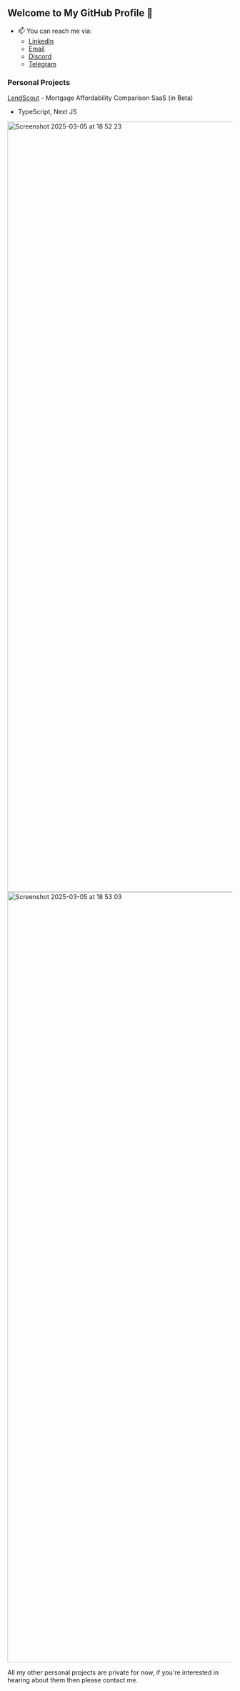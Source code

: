 ## Welcome to My GitHub Profile 👋

- 📫 You can reach me via:
	-   [LinkedIn](https://www.linkedin.com/in/harvey-woodall/)
	-   [Email](mailto:harvey.woodall@me.com)
	-   [Discord](https://discord.com/users/469870742033661958)
	-   [Telegram](https://t.me/dmc1717)

### Personal Projects 

[LendScout](https://lendscout.app) - Mortgage Affordability Comparison SaaS (in Beta)
- TypeScript, Next JS
<img width="1726" alt="Screenshot 2025-03-05 at 18 52 23" src="https://github.com/user-attachments/assets/c0621eb7-5ab3-439d-bdb0-096b97857cfc" />
<img width="1726" alt="Screenshot 2025-03-05 at 18 53 03" src="https://github.com/user-attachments/assets/bd51b0ee-c4a2-4b96-b94b-69b32a14228c" />


All my other personal projects are private for now, if you're interested in hearing about them then please contact me.
